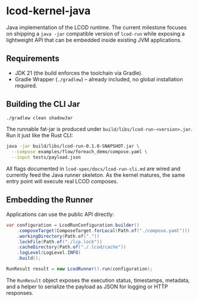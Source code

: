 # lcod-kernel-java

Java implementation of the LCOD runtime. The current milestone focuses on shipping a `java -jar` compatible version of `lcod-run` while exposing a lightweight API that can be embedded inside existing JVM applications.

## Requirements

- JDK 21 (the build enforces the toolchain via Gradle).
- Gradle Wrapper (`./gradlew`) – already included, no global installation required.

## Building the CLI Jar

```bash
./gradlew clean shadowJar
```

The runnable fat-jar is produced under `build/libs/lcod-run-<version>.jar`. Run it just like the Rust CLI:

```bash
java -jar build/libs/lcod-run-0.1.0-SNAPSHOT.jar \
  --compose examples/flow/foreach_demo/compose.yaml \
  --input tests/payload.json
```

All flags documented in `lcod-spec/docs/lcod-run-cli.md` are wired and currently feed the Java runner skeleton. As the kernel matures, the same entry point will execute real LCOD composes.

## Embedding the Runner

Applications can use the public API directly:

```java
var configuration = LcodRunConfiguration.builder()
    .composeTarget(ComposeTarget.forLocal(Path.of("./compose.yaml")))
    .workingDirectory(Path.of("."))
    .lockFile(Path.of("./lcp.lock"))
    .cacheDirectory(Path.of("./.lcod/cache"))
    .logLevel(LogLevel.INFO)
    .build();

RunResult result = new LcodRunner().run(configuration);
```

The `RunResult` object exposes the execution status, timestamps, metadata, and a helper to serialize the payload as JSON for logging or HTTP responses.
